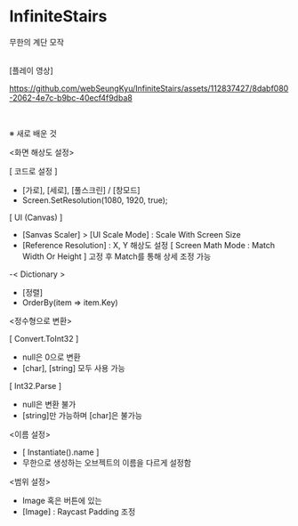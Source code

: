 # InfiniteStairs
 무한의 계단 모작<br><br>

[플레이 영상]<br>



https://github.com/webSeungKyu/InfiniteStairs/assets/112837427/8dabf080-2062-4e7c-b9bc-40ecf4f9dba8



<br>

※ 새로 배운 것 

<화면 해상도 설정>

[ 코드로 설정 ]
 - [가로], [세로], [풀스크린] / [창모드] 
 - Screen.SetResolution(1080, 1920, true); 

[ UI (Canvas) ]
 - [Sanvas Scaler] > [UI Scale Mode] : Scale With Screen Size
 - [Reference Resolution] : X, Y 해상도 설정 
[ Screen Math Mode : Match Width Or Height ] 고정 후 Match를 통해 상세 조정 가능


 -< Dictionary >
 - [정렬]
 - OrderBy(item => item.Key)

<정수형으로 변환>

[ Convert.ToInt32 ]
 - null은 0으로 변환
 - [char], [string] 모두 사용 가능

[ Int32.Parse ]
 - null은 변환 불가
 - [string]만 가능하며 [char]은 불가능

<이름 설정>
 - [ Instantiate().name ]
 - 무한으로 생성하는 오브젝트의 이름을 다르게 설정함

<범위 설정>
 - Image 혹은 버튼에 있는
 - [Image] : Raycast Padding 조정
